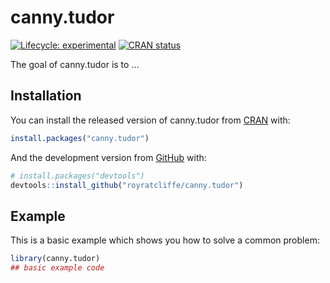 
<!-- README.md is generated from README.Rmd. Please edit that file -->

# canny.tudor

<!-- badges: start -->

[![Lifecycle:
experimental](https://img.shields.io/badge/lifecycle-experimental-orange.svg)](https://lifecycle.r-lib.org/articles/stages.html#experimental)
[![CRAN
status](https://www.r-pkg.org/badges/version/canny.tudor)](https://CRAN.R-project.org/package=canny.tudor)
<!-- badges: end -->

The goal of canny.tudor is to …

## Installation

You can install the released version of canny.tudor from
[CRAN](https://CRAN.R-project.org) with:

``` r
install.packages("canny.tudor")
```

And the development version from [GitHub](https://github.com/) with:

``` r
# install.packages("devtools")
devtools::install_github("royratcliffe/canny.tudor")
```

## Example

This is a basic example which shows you how to solve a common problem:

``` r
library(canny.tudor)
## basic example code
```
